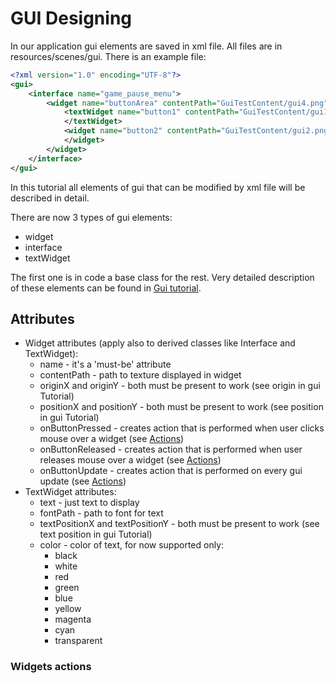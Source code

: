 # GUI Designing
In our application gui elements are saved in xml file. All files are in resources/scenes/gui. There is an example file:
```xml
<?xml version="1.0" encoding="UTF-8"?>
<gui>
    <interface name="game_pause_menu">
        <widget name="buttonArea" contentPath="GuiTestContent/gui4.png" originX="0.5" originY="0.5">
            <textWidget name="button1" contentPath="GuiTestContent/gui1.png" originX="0.5" originY="0.5" positionX="0.5" positionY="0.3" fontPath="GuiTestContent/testFont.ttf" textPositionX="0.4" textPositionY="0.3" color="green" onButtonPressed="replaceScene:scenes/desert.xml">Run Game
            </textWidget>
            <widget name="button2" contentPath="GuiTestContent/gui2.png" originX="0.5" originY="0.5" positionX="0.5" positionY="0.7">
            </widget>
        </widget>
    </interface>
</gui>
```
In this tutorial all elements of gui that can be modified by xml file will be described in detail.

There are now 3 types of gui elements:
- widget
- interface
- textWidget

The first one is in code a base class for the rest. Very detailed description of these elements can be found in [Gui tutorial](../forProgrammers/guiTutorial.md).

## Attributes
- Widget attributes (apply also to derived classes like Interface and TextWidget):
  - name - it's a 'must-be' attribute
  - contentPath - path to texture displayed in widget
  - originX and originY - both must be present to work (see origin in gui Tutorial)
  - positionX and positionY - both must be present to work (see position in gui Tutorial)
  - onButtonPressed - creates action that is performed when user clicks mouse over a widget (see [Actions](#widget-actions))
  - onButtonReleased - creates action that is performed when user releases mouse over a widget (see [Actions](#widget-actions))
  - onButtonUpdate - creates action that is performed on every gui update (see [Actions](#widget-actions))
- TextWidget attributes:
  - text - just text to display
  - fontPath - path to font for text
  - textPositionX and textPositionY - both must be present to work (see text position in gui Tutorial)
  - color - color of text, for now supported only:
    - black
	- white
	- red
	- green
	- blue
	- yellow
	- magenta
	- cyan
	- transparent

### Widgets actions
